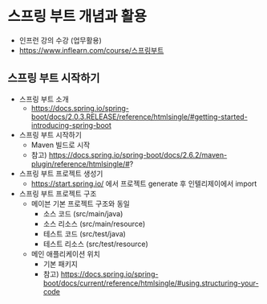 # 스프링 부트 개념과 활용
  * 인프런 강의 수강 (업무활용)
  * https://www.inflearn.com/course/스프링부트

## **스프링 부트 시작하기**
  * 스프링 부트 소개
    * https://docs.spring.io/spring-boot/docs/2.0.3.RELEASE/reference/htmlsingle/#getting-started-introducing-spring-boot
  * 스프링 부트 시작하기
    * Maven 빌드로 시작
    * 참고) https://docs.spring.io/spring-boot/docs/2.6.2/maven-plugin/reference/htmlsingle/#?
  * 스프링 부트 프로젝트 생성기
    * https://start.spring.io/ 에서 프로젝트 generate 후 인텔리제이에서 import
  * 스프링 부트 프로젝트 구조
    * 메이븐 기본 프로젝트 구조와 동일
      * 소스 코드 (src/main/java)
      * 소스 리소스 (src/main/resource)
      * 테스트 코드 (src/test/java)
      * 테스트 리소스 (src/test/resource)
    * 메인 애플리케이션 위치
      * 기본 패키지
      * 참고) https://docs.spring.io/spring-boot/docs/current/reference/htmlsingle/#using.structuring-your-code

